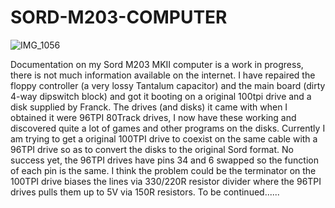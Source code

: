 # SORD-M203-COMPUTER
![IMG_1056](https://github.com/user-attachments/assets/09d2c19a-47b3-4e2f-865a-1ca16af44a0c)

Documentation on my Sord M203 MKII computer is a work in progress, there is not much information available on the internet.
I have repaired the floppy controller (a very lossy Tantalum capacitor) and the main board (dirty 4-way dipswitch block) and got it booting on a original 100tpi drive and a disk supplied by Franck. 
The drives (and disks)  it came with when I obtained it were 96TPI 80Track drives, I now have these working and discovered quite a lot of games and other programs on the disks.
Currently I am trying to get a original 100TPI drive to coexist on the same cable with a 96TPI drive so as to convert the disks to the original Sord format. No success yet, the 96TPI drives have pins 34 and 6 swapped so the function of each pin is the same. I think the problem could be the terminator on the 100TPI drive biases the lines via 330/220R resistor divider where the 96TPI drives pulls them up to 5V via 150R resistors.
To be continued......
